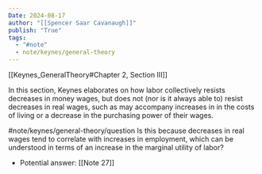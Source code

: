 ```yaml
---
Date: 2024-08-17
author: "[[Spencer Saar Cavanaugh]]"
publish: "True"
tags:
  - "#note"
  - note/keynes/general-theory
---
```


[[Keynes_GeneralTheory#Chapter 2, Section III]]

In this section, Keynes elaborates on how labor collectively resists decreases in money wages, but does not (nor is it always able to) resist decreases in real wages, such as may accompany increases in in the costs of living or a decrease in the purchasing power of their wages.

#note/keynes/general-theory/question Is this because decreases in real wages tend to correlate with increases in employment, which can be understood in terms of an increase in the marginal utility of labor?

- Potential answer: [[Note 27]]

